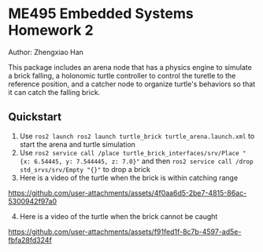 # ME495 Embedded Systems Homework 2
Author: Zhengxiao Han

This package includes an arena node that has a physics engine to simulate a brick falling, a holonomic turtle controller to control the turetle to the reference position, and a catcher node to organize turtle's behaviors so that it can catch the falling brick.

## Quickstart
1. Use `ros2 launch ros2 launch turtle_brick turtle_arena.launch.xml` to start the arena and turtle simulation
2. Use `ros2 service call /place turtle_brick_interfaces/srv/Place "{x: 6.54445, y: 7.544445, z: 7.0}"` and then `ros2 service call /drop std_srvs/srv/Empty "{}"` to drop a brick
3. Here is a video of the turtle when the brick is within catching range


https://github.com/user-attachments/assets/4f0aa6d5-2be7-4815-86ac-5300942f97a0


4. Here is a video of the turtle when the brick cannot be caught


https://github.com/user-attachments/assets/f91fed1f-8c7b-4597-ad5e-fbfa28fd324f

